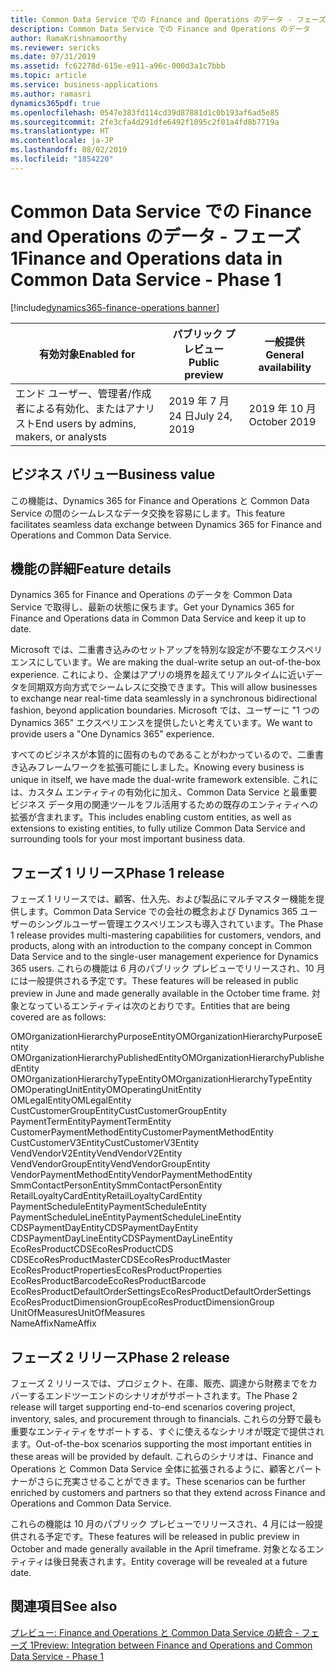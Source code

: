 ```yaml
---
title: Common Data Service での Finance and Operations のデータ - フェーズ 1
description: Common Data Service での Finance and Operations のデータ
author: RamaKrishnamoorthy
ms.reviewer: sericks
ms.date: 07/31/2019
ms.assetid: fc62278d-615e-e911-a96c-000d3a1c7bbb
ms.topic: article
ms.service: business-applications
ms.author: ramasri
dynamics365pdf: true
ms.openlocfilehash: 0547e383fd114cd39d87881d1c0b193af6ad5e85
ms.sourcegitcommit: 2fe3cfa4d291dfe6492f1095c2f01a4fd8b7719a
ms.translationtype: HT
ms.contentlocale: ja-JP
ms.lasthandoff: 08/02/2019
ms.locfileid: "1854220"
---
```

# <a name="finance-and-operations-data-in-common-data-service---phase-1"></a><span data-ttu-id="f3ac3-103">Common Data Service での Finance and Operations のデータ - フェーズ 1</span><span class="sxs-lookup"><span data-stu-id="f3ac3-103">Finance and Operations data in Common Data Service - Phase 1</span></span>
[!include[dynamics365-finance-operations banner](../includes/dynamics365-finance-operations.md)]

| <span data-ttu-id="f3ac3-104">有効対象</span><span class="sxs-lookup"><span data-stu-id="f3ac3-104">Enabled for</span></span>    |  <span data-ttu-id="f3ac3-105">パブリック プレビュー</span><span class="sxs-lookup"><span data-stu-id="f3ac3-105">Public preview</span></span> | <span data-ttu-id="f3ac3-106">一般提供</span><span class="sxs-lookup"><span data-stu-id="f3ac3-106">General availability</span></span> | 
| ---------- | ---------- |---------- |
|<span data-ttu-id="f3ac3-107">エンド ユーザー、管理者/作成者による有効化、またはアナリスト</span><span class="sxs-lookup"><span data-stu-id="f3ac3-107">End users by admins, makers, or analysts</span></span>|<span data-ttu-id="f3ac3-108">2019 年 7 月 24 日</span><span class="sxs-lookup"><span data-stu-id="f3ac3-108">July 24, 2019</span></span>| <span data-ttu-id="f3ac3-109">2019 年 10 月</span><span class="sxs-lookup"><span data-stu-id="f3ac3-109">October 2019</span></span>|


## <a name="business-value"></a><span data-ttu-id="f3ac3-110">ビジネス バリュー</span><span class="sxs-lookup"><span data-stu-id="f3ac3-110">Business value</span></span>
<!-- bv start -->
<span data-ttu-id="f3ac3-111">この機能は、Dynamics 365 for Finance and Operations と Common Data Service の間のシームレスなデータ交換を容易にします。</span><span class="sxs-lookup"><span data-stu-id="f3ac3-111">This feature facilitates seamless data exchange between Dynamics 365 for Finance and Operations and Common Data Service.</span></span>
<!-- bv end -->



## <a name="feature-details"></a><span data-ttu-id="f3ac3-112">機能の詳細</span><span class="sxs-lookup"><span data-stu-id="f3ac3-112">Feature details</span></span>
<!--feature detail start -->
<span data-ttu-id="f3ac3-113">Dynamics 365 for Finance and Operations のデータを Common Data Service で取得し、最新の状態に保ちます。</span><span class="sxs-lookup"><span data-stu-id="f3ac3-113">Get your Dynamics 365 for Finance and Operations data in Common Data Service and keep it up to date.</span></span> 

<span data-ttu-id="f3ac3-114">Microsoft では、二重書き込みのセットアップを特別な設定が不要なエクスペリエンスにしています。</span><span class="sxs-lookup"><span data-stu-id="f3ac3-114">We are making the dual-write setup an out-of-the-box experience.</span></span> <span data-ttu-id="f3ac3-115">これにより、企業はアプリの境界を超えてリアルタイムに近いデータを同期双方向方式でシームレスに交換できます。</span><span class="sxs-lookup"><span data-stu-id="f3ac3-115">This will allow businesses to exchange near real-time data seamlessly in a synchronous bidirectional fashion, beyond application boundaries.</span></span> <span data-ttu-id="f3ac3-116">Microsoft では、ユーザーに "1 つの Dynamics 365" エクスペリエンスを提供したいと考えています。</span><span class="sxs-lookup"><span data-stu-id="f3ac3-116">We want to provide users a "One Dynamics 365" experience.</span></span> 

<span data-ttu-id="f3ac3-117">すべてのビジネスが本質的に固有のものであることがわかっているので、二重書き込みフレームワークを拡張可能にしました。</span><span class="sxs-lookup"><span data-stu-id="f3ac3-117">Knowing every business is unique in itself, we have made the dual-write framework extensible.</span></span> <span data-ttu-id="f3ac3-118">これには、カスタム エンティティの有効化に加え、Common Data Service と最重要ビジネス データ用の関連ツールをフル活用するための既存のエンティティへの拡張が含まれます。</span><span class="sxs-lookup"><span data-stu-id="f3ac3-118">This includes enabling custom entities, as well as extensions to existing entities, to fully utilize Common Data Service and surrounding tools for your most important business data.</span></span>



## <a name="phase-1-release"></a><span data-ttu-id="f3ac3-119">フェーズ 1 リリース</span><span class="sxs-lookup"><span data-stu-id="f3ac3-119">Phase 1 release</span></span>
<span data-ttu-id="f3ac3-120">フェーズ 1 リリースでは、顧客、仕入先、および製品にマルチマスター機能を提供します。Common Data Service での会社の概念および Dynamics 365 ユーザーのシングルユーザー管理エクスペリエンスも導入されています。</span><span class="sxs-lookup"><span data-stu-id="f3ac3-120">The Phase 1 release provides multi-mastering capabilities for customers, vendors, and products, along with an introduction to the company concept in Common Data Service and to the single-user management experience for Dynamics 365 users.</span></span> <span data-ttu-id="f3ac3-121">これらの機能は 6 月のパブリック プレビューでリリースされ、10 月には一般提供される予定です。</span><span class="sxs-lookup"><span data-stu-id="f3ac3-121">These features will be released in public preview in June and made generally available in the October time frame.</span></span> <span data-ttu-id="f3ac3-122">対象となっているエンティティは次のとおりです。</span><span class="sxs-lookup"><span data-stu-id="f3ac3-122">Entities that are being covered are as follows:</span></span> 

<span data-ttu-id="f3ac3-123">OMOrganizationHierarchyPurposeEntity</span><span class="sxs-lookup"><span data-stu-id="f3ac3-123">OMOrganizationHierarchyPurposeEntity</span></span></br>
<span data-ttu-id="f3ac3-124">OMOrganizationHierarchyPublishedEntity</span><span class="sxs-lookup"><span data-stu-id="f3ac3-124">OMOrganizationHierarchyPublishedEntity</span></span></br>
<span data-ttu-id="f3ac3-125">OMOrganizationHierarchyTypeEntity</span><span class="sxs-lookup"><span data-stu-id="f3ac3-125">OMOrganizationHierarchyTypeEntity</span></span></br>
<span data-ttu-id="f3ac3-126">OMOperatingUnitEntity</span><span class="sxs-lookup"><span data-stu-id="f3ac3-126">OMOperatingUnitEntity</span></span></br>
<span data-ttu-id="f3ac3-127">OMLegalEntity</span><span class="sxs-lookup"><span data-stu-id="f3ac3-127">OMLegalEntity</span></span></br>
<span data-ttu-id="f3ac3-128">CustCustomerGroupEntity</span><span class="sxs-lookup"><span data-stu-id="f3ac3-128">CustCustomerGroupEntity</span></span></br>
<span data-ttu-id="f3ac3-129">PaymentTermEntity</span><span class="sxs-lookup"><span data-stu-id="f3ac3-129">PaymentTermEntity</span></span></br>
<span data-ttu-id="f3ac3-130">CustomerPaymentMethodEntity</span><span class="sxs-lookup"><span data-stu-id="f3ac3-130">CustomerPaymentMethodEntity</span></span></br>
<span data-ttu-id="f3ac3-131">CustCustomerV3Entity</span><span class="sxs-lookup"><span data-stu-id="f3ac3-131">CustCustomerV3Entity</span></span></br>
<span data-ttu-id="f3ac3-132">VendVendorV2Entity</span><span class="sxs-lookup"><span data-stu-id="f3ac3-132">VendVendorV2Entity</span></span></br>
<span data-ttu-id="f3ac3-133">VendVendorGroupEntity</span><span class="sxs-lookup"><span data-stu-id="f3ac3-133">VendVendorGroupEntity</span></span></br>
<span data-ttu-id="f3ac3-134">VendorPaymentMethodEntity</span><span class="sxs-lookup"><span data-stu-id="f3ac3-134">VendorPaymentMethodEntity</span></span></br>
<span data-ttu-id="f3ac3-135">SmmContactPersonEntity</span><span class="sxs-lookup"><span data-stu-id="f3ac3-135">SmmContactPersonEntity</span></span></br>
<span data-ttu-id="f3ac3-136">RetailLoyaltyCardEntity</span><span class="sxs-lookup"><span data-stu-id="f3ac3-136">RetailLoyaltyCardEntity</span></span></br>
<span data-ttu-id="f3ac3-137">PaymentScheduleEntity</span><span class="sxs-lookup"><span data-stu-id="f3ac3-137">PaymentScheduleEntity</span></span></br>
<span data-ttu-id="f3ac3-138">PaymentScheduleLineEntity</span><span class="sxs-lookup"><span data-stu-id="f3ac3-138">PaymentScheduleLineEntity</span></span></br>
<span data-ttu-id="f3ac3-139">CDSPaymentDayEntity</span><span class="sxs-lookup"><span data-stu-id="f3ac3-139">CDSPaymentDayEntity</span></span></br>
<span data-ttu-id="f3ac3-140">CDSPaymentDayLineEntity</span><span class="sxs-lookup"><span data-stu-id="f3ac3-140">CDSPaymentDayLineEntity</span></span></br>
<span data-ttu-id="f3ac3-141">EcoResProductCDS</span><span class="sxs-lookup"><span data-stu-id="f3ac3-141">EcoResProductCDS</span></span></br>
<span data-ttu-id="f3ac3-142">CDSEcoResProductMaster</span><span class="sxs-lookup"><span data-stu-id="f3ac3-142">CDSEcoResProductMaster</span></span></br>
<span data-ttu-id="f3ac3-143">EcoResProductProperties</span><span class="sxs-lookup"><span data-stu-id="f3ac3-143">EcoResProductProperties</span></span></br>
<span data-ttu-id="f3ac3-144">EcoResProductBarcode</span><span class="sxs-lookup"><span data-stu-id="f3ac3-144">EcoResProductBarcode</span></span></br>
<span data-ttu-id="f3ac3-145">EcoResProductDefaultOrderSettings</span><span class="sxs-lookup"><span data-stu-id="f3ac3-145">EcoResProductDefaultOrderSettings</span></span></br>
<span data-ttu-id="f3ac3-146">EcoResProductDimensionGroup</span><span class="sxs-lookup"><span data-stu-id="f3ac3-146">EcoResProductDimensionGroup</span></span></br>
<span data-ttu-id="f3ac3-147">UnitOfMeasures</span><span class="sxs-lookup"><span data-stu-id="f3ac3-147">UnitOfMeasures</span></span></br>
<span data-ttu-id="f3ac3-148">NameAffix</span><span class="sxs-lookup"><span data-stu-id="f3ac3-148">NameAffix</span></span>

## <a name="phase-2-release"></a><span data-ttu-id="f3ac3-149">フェーズ 2 リリース</span><span class="sxs-lookup"><span data-stu-id="f3ac3-149">Phase 2 release</span></span>
<span data-ttu-id="f3ac3-150">フェーズ 2 リリースでは、プロジェクト、在庫、販売、調達から財務までをカバーするエンドツーエンドのシナリオがサポートされます。</span><span class="sxs-lookup"><span data-stu-id="f3ac3-150">The Phase 2 release will target supporting end-to-end scenarios covering project, inventory, sales, and procurement through to financials.</span></span> <span data-ttu-id="f3ac3-151">これらの分野で最も重要なエンティティをサポートする、すぐに使えるなシナリオが既定で提供されます。</span><span class="sxs-lookup"><span data-stu-id="f3ac3-151">Out-of-the-box scenarios supporting the most important entities in these areas will be provided by default.</span></span> <span data-ttu-id="f3ac3-152">これらのシナリオは、Finance and Operations と Common Data Service 全体に拡張されるように、顧客とパートナーがさらに充実させることができます。</span><span class="sxs-lookup"><span data-stu-id="f3ac3-152">These scenarios can be further enriched by customers and partners so that they extend across Finance and Operations and Common Data Service.</span></span> 

<span data-ttu-id="f3ac3-153">これらの機能は 10 月のパブリック プレビューでリリースされ、4 月には一般提供される予定です。</span><span class="sxs-lookup"><span data-stu-id="f3ac3-153">These features will be released in public preview in October and made generally available in the April timeframe.</span></span> <span data-ttu-id="f3ac3-154">対象となるエンティティは後日発表されます。</span><span class="sxs-lookup"><span data-stu-id="f3ac3-154">Entity coverage will be revealed at a future date.</span></span>
<!--feature detail end -->












## <a name="see-also"></a><span data-ttu-id="f3ac3-155">関連項目</span><span class="sxs-lookup"><span data-stu-id="f3ac3-155">See also</span></span>

[<span data-ttu-id="f3ac3-156">プレビュー: Finance and Operations と Common Data Service の統合 - フェーズ 1</span><span class="sxs-lookup"><span data-stu-id="f3ac3-156">Preview: Integration between Finance and Operations and Common Data Service - Phase 1</span></span>](https://cloudblogs.microsoft.com/dynamics365/?p=78375&secret=DT7uTp)
